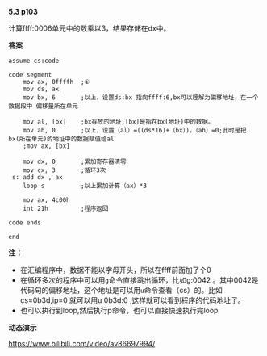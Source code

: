 **5.3 p103**

计算ffff:0006单元中的数乘以3，结果存储在dx中。

**答案**

```assembly
assume cs:code

code segment
    mov ax, 0ffffh  ;①
    mov ds, ax
    mov bx, 6       ;以上，设置ds:bx 指向ffff:6,bx可以理解为偏移地址，在一个数据段中 偏移量所在单元

    mov al, [bx]    ;bx存放的地址,[bx]是指在bx(地址)中的数据。
    mov ah, 0       ;以上，设置（al）=((ds*16)+（bx）)，（ah）=0;此时是把bx(所在单元)的地址中的数据赋值给al
    ;mov ax, [bx]

    mov dx, 0       ;累加寄存器清零
    mov cx, 3       ;循环3次
 s: add dx , ax
    loop s          ;以上累加计算（ax）*3

    mov ax, 4c00h
    int 21h         ;程序返回

code ends

end

```

**注：**

* 在汇编程序中，数据不能以字母开头，所以在ffff前面加了个0
* 在循环多次的程序中可以用`g`命令直接跳出循环，比如g:0042 。其中0042是代码句的偏移地址，这个地址是可以用`u`命令查看（cs）的。比如cs=0b3d,ip=0 就可以用u 0b3d:0 ,这样就可以看到程序的代码地址了。
* 也可以执行到loop,然后执行p命令，也可以直接快速执行完loop

**动态演示**

https://www.bilibili.com/video/av86697994/